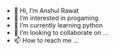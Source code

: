 - 👋 Hi, I’m Anshul Rawat
- 👀 I’m interested in progaming 
- 🌱 I’m currently learning python
- 💞️ I’m looking to collaborate on ...
- 📫 How to reach me ...

<!---
anshulrawat76/anshulrawat76 is a ✨ special ✨ repository because its `README.md` (this file) appears on your GitHub profile.
You can click the Preview link to take a look at your changes.
--->
